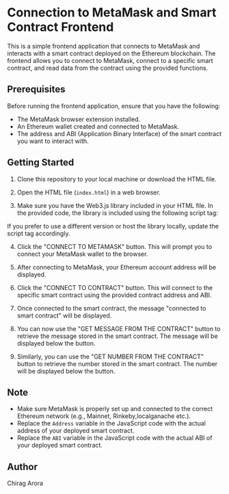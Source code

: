 # Connection to MetaMask and Smart Contract Frontend

This is a simple frontend application that connects to MetaMask and interacts with a smart contract deployed on the Ethereum blockchain. The frontend allows you to connect to MetaMask, connect to a specific smart contract, and read data from the contract using the provided functions.

## Prerequisites

Before running the frontend application, ensure that you have the following:

- The MetaMask browser extension installed.
- An Ethereum wallet created and connected to MetaMask.
- The address and ABI (Application Binary Interface) of the smart contract you want to interact with.

## Getting Started

1. Clone this repository to your local machine or download the HTML file.

2. Open the HTML file (`index.html`) in a web browser.

3. Make sure you have the Web3.js library included in your HTML file. In the provided code, the library is included using the following script tag:

   <script type="text/javascript" src="https://cdnjs.cloudflare.com/ajax/libs/web3/1.2.7-rc.0/web3.min.js"></script>
If you prefer to use a different version or host the library locally, update the script tag accordingly.

4. Click the "CONNECT TO METAMASK" button. This will prompt you to connect your MetaMask wallet to the browser.

5. After connecting to MetaMask, your Ethereum account address will be displayed.

6. Click the "CONNECT TO CONTRACT" button. This will connect to the specific smart contract using the provided contract address and ABI.

7. Once connected to the smart contract, the message "connected to smart contract" will be displayed.

8. You can now use the "GET MESSAGE FROM THE CONTRACT" button to retrieve the message stored in the smart contract. The message will be displayed below the button.

9. Similarly, you can use the "GET NUMBER FROM THE CONTRACT" button to retrieve the number stored in the smart contract. The number will be displayed below the button.

## Note

- Make sure MetaMask is properly set up and connected to the correct Ethereum network (e.g., Mainnet, Rinkeby,localganache etc.).
- Replace the `Address` variable in the JavaScript code with the actual address of your deployed smart contract.
- Replace the `ABI` variable in the JavaScript code with the actual ABI of your deployed smart contract.

## Author

Chirag Arora


